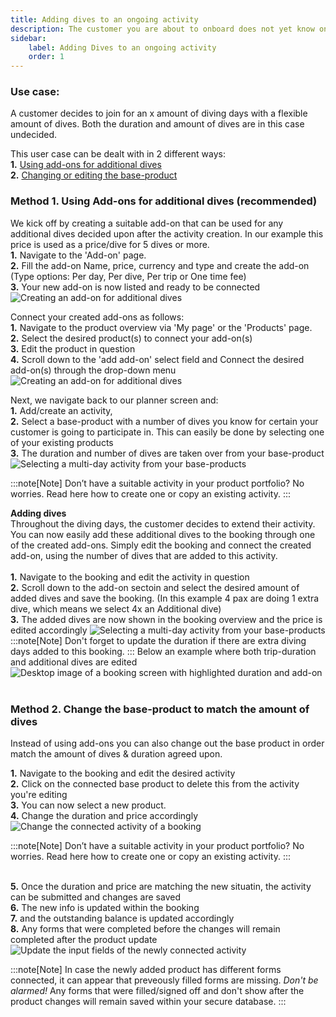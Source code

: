 ```yaml
---
title: Adding dives to an ongoing activity
description: The customer you are about to onboard does not yet know on how many dives he or she will participate.
sidebar:
    label: Adding Dives to an ongoing activity
    order: 1
---
```


### Use case: 
A customer decides to join for an x amount of diving days with a flexible amount of dives. Both the duration and amount of dives are in this case undecided. 

This user case can be dealt with in 2 different ways:
<br>**1.** [Using add-ons for additional dives](#method-1-using-add-ons-for-additional-dives-recommended)
<br>**2.** [Changing or editing the base-product](#method-2-change-the-base-product-to-match-the-amount-of-dives)

### Method 1. Using Add-ons for additional dives (recommended)

We kick off by creating a suitable add-on that can be used for any additional dives decided upon after the activity creation.
In our example this price is used as a price/dive for 5 dives or more.
<br>**1.** Navigate to the 'Add-on' page.
<br>**2.** Fill the add-on Name, price, currency and type and create the add-on
<br>(Type options: Per day, Per dive, Per trip or One time fee)
<br>**3.** Your new add-on is now listed and ready to be connected
![Creating an add-on for additional dives](/images/Create_additional_dive_add-on.png)

Connect your created add-ons as follows: 
<br>**1.** Navigate to the product overview via 'My page' or the 'Products' page.
<br>**2.** Select the desired product(s) to connect your add-on(s)
<br>**3.** Edit the product in question
<br>**4.** Scroll down to the 'add add-on' select field and Connect the desired add-on(s) through the drop-down menu
![Creating an add-on for additional dives](/images/Connect_add-on_to_product.png)

Next, we navigate back to our planner screen and:
<br>**1.** Add/create an activity, 
<br>**2.** Select a base-product with a number of dives you know for certain your customer is going to participate in. This can easily be done by selecting one of your existing products
<br>**3.** The duration and number of dives are taken over from your base-product
![Selecting a multi-day activity from your base-products](/images/Selecting_a_multi-day_activity.png)

:::note[Note]
Don’t have a suitable activity in your product portfolio? No worries. Read here how to create one or copy an existing activity. 
:::

**Adding dives**
<br>Throughout the diving days, the customer decides to extend their activity. You can now easily add these additional dives to the booking through one of the created add-ons. 
Simply edit the booking and connect the created add-on, using the number of dives that are added to this activity. 
<br><br>**1.** Navigate to the booking and edit the activity in question
<br>**2.** Scroll down to the add-on sectoin and select the desired amount of added dives and save the booking. (In this example 4 pax are doing 1 extra dive, which means we select 4x an Additional dive) 
<br>**3.** The added dives are now shown in the booking overview and the price is edited accordingly
![Selecting a multi-day activity from your base-products](/images/Edit_activity_to_add_add-ons.png)
:::note[Note] 
Don't forget to update the duration if there are extra diving days added to this booking.
:::
Below an example where both trip-duration and additional dives are edited
![Desktop image of a booking screen with highlighted duration and add-on](/images/Trip_edit_duration_and_add-on_highlighted.png)
<br>
<br>
### Method 2. Change the base-product to match the amount of dives
Instead of using add-ons you can also change out the base product in order match the amount of dives & duration agreed upon.
<br><p>**1.** Navigate to the booking and edit the desired activity
<br>**2.** Click on the connected base product to delete this from the activity you're editing
<br>**3.** You can now select a new product. 
<br>**4.** Change the duration and price accordingly
![Change the connected activity of a booking](/images/Change_connected_activity.png)

:::note[Note]
Don’t have a suitable activity in your product portfolio? No worries. Read here how to create one or copy an existing activity. 
:::

<br>**5.** Once the duration and price are matching the new situatin, the activity can be submitted and changes are saved
<br>**6.** The new info is updated within the booking
<br>**7.** and the outstanding balance is updated accordingly
<br>**8.** Any forms that were completed before the changes will remain completed after the product update
![Update the input fields of the newly connected activity](/images/Update_desired_fields_of_a_changed_activity.png)

:::note[Note]
In case the newly added product has different forms connected, it can appear that preveously filled forms are missing. *Don't be alarmed!* Any forms that were filled/signed off and don't show after the product changes will remain saved within your secure database.
:::

